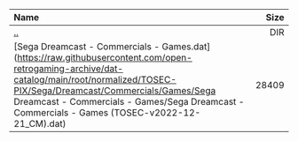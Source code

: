 |Name|Size|
|:---|---:|
|[..](../index.html)|DIR|
|[Sega Dreamcast - Commercials - Games.dat](https://raw.githubusercontent.com/open-retrogaming-archive/dat-catalog/main/root/normalized/TOSEC-PIX/Sega/Dreamcast/Commercials/Games/Sega Dreamcast - Commercials - Games/Sega Dreamcast - Commercials - Games (TOSEC-v2022-12-21_CM).dat)|28409|
